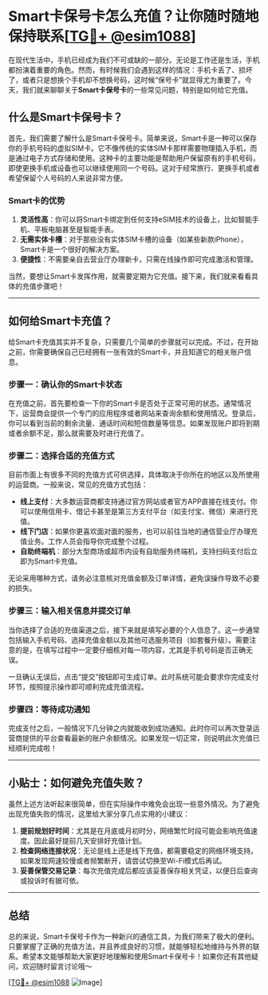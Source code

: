# Smart卡保号卡怎么充值？让你随时随地保持联系[[TG💪+ @esim1088](https://t.me/s/esim1088)]

在现代生活中，手机已经成为我们不可或缺的一部分。无论是工作还是生活，手机都扮演着重要的角色。然而，有时候我们会遇到这样的情况：手机卡丢了、损坏了，或者只是想换个手机却不想换号码，这时候“保号卡”就显得尤为重要了。今天，我们就来聊聊关于**Smart卡保号卡**的一些常见问题，特别是如何给它充值。

## 什么是Smart卡保号卡？

首先，我们需要了解什么是Smart卡保号卡。简单来说，Smart卡是一种可以保存你的手机号码的虚拟SIM卡。它不像传统的实体SIM卡那样需要物理插入手机，而是通过电子方式存储和使用。这种卡的主要功能是帮助用户保留原有的手机号码，即使更换手机或设备也可以继续使用同一个号码。这对于经常旅行、更换手机或者希望保留个人号码的人来说非常方便。

### Smart卡的优势

1. **灵活性高**：你可以将Smart卡绑定到任何支持eSIM技术的设备上，比如智能手机、平板电脑甚至是智能手表。
2. **无需实体卡槽**：对于那些没有实体SIM卡槽的设备（如某些新款iPhone），Smart卡是一个很好的解决方案。
3. **便捷性**：不需要亲自去营业厅办理新卡，只需在线操作即可完成激活和管理。

当然，要想让Smart卡发挥作用，就需要定期为它充值。接下来，我们就来看看具体的充值步骤吧！

---

## 如何给Smart卡充值？

给Smart卡充值其实并不复杂，只需要几个简单的步骤就可以完成。不过，在开始之前，你需要确保自己已经拥有一张有效的Smart卡，并且知道它的相关账户信息。

### 步骤一：确认你的Smart卡状态

在充值之前，首先要检查一下你的Smart卡是否处于正常可用的状态。通常情况下，运营商会提供一个专门的应用程序或者网站来查询余额和使用情况。登录后，你可以看到当前的剩余流量、通话时间和短信数量等信息。如果发现账户即将到期或者余额不足，那么就需要及时进行充值了。

### 步骤二：选择合适的充值方式

目前市面上有很多不同的充值方式可供选择，具体取决于你所在的地区以及所使用的运营商。一般来说，常见的充值方式包括：

- **线上支付**：大多数运营商都支持通过官方网站或者官方APP直接在线支付。你可以使用信用卡、借记卡甚至是第三方支付平台（如支付宝、微信）来进行充值。
- **线下门店**：如果你更喜欢面对面的服务，也可以前往当地的通信营业厅办理充值业务。工作人员会指导你完成整个过程。
- **自助终端机**：部分大型商场或超市内设有自助服务终端机，支持扫码支付后立即为Smart卡充值。

无论采用哪种方式，请务必注意核对充值金额及订单详情，避免误操作导致不必要的损失。

### 步骤三：输入相关信息并提交订单

当你选择了合适的充值渠道之后，接下来就是填写必要的个人信息了。这一步通常包括输入手机号码、选择充值金额以及其他可选服务项目（如套餐升级）。需要注意的是，在填写过程中一定要仔细核对每一项内容，尤其是手机号码是否正确无误。

一旦确认无误后，点击“提交”按钮即可生成订单。此时系统可能会要求你完成支付环节，按照提示操作即可顺利完成充值流程。

### 步骤四：等待成功通知

完成支付之后，一般情况下几分钟之内就能收到成功通知。此时你可以再次登录运营商提供的平台查看最新的账户余额情况。如果发现一切正常，则说明此次充值已经顺利完成啦！

---

## 小贴士：如何避免充值失败？

虽然上述方法听起来很简单，但在实际操作中难免会出现一些意外情况。为了避免出现充值失败的情况，这里给大家分享几点实用的小建议：

1. **提前规划好时间**：尤其是在月底或月初时分，网络繁忙时段可能会影响充值速度。因此最好提前几天安排好充值计划。
2. **检查网络连接状况**：无论是线上还是线下充值，都需要稳定的网络环境支持。如果发现网速较慢或者频繁断开，请尝试切换至Wi-Fi模式后再试。
3. **妥善保管交易记录**：每次充值完成后都应该妥善保存相关凭证，以便日后查询或投诉时有据可依。

---

## 总结

总的来说，Smart卡保号卡作为一种新兴的通信工具，为我们带来了极大的便利。只要掌握了正确的充值方法，并且养成良好的习惯，就能够轻松地维持与外界的联系。希望本文能够帮助大家更好地理解和使用Smart卡保号卡！如果你还有其他疑问，欢迎随时留言讨论哦～

[[TG💪+ @esim1088](https://t.me/s/esim1088) ![Image](https://i.postimg.cc/4NQfJmqS/Snipaste-2025-05-13-00-14-12.png)]